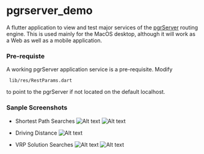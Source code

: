 # pgrserver_demo

A flutter application to view and test major services of the [pgrServer](https://github.com/mbasa/pgrServer)
routing engine. This is used mainly for the MacOS desktop, although it will work as a Web 
as well as a mobile application. 

### Pre-requiste

A working pgrServer application service is a pre-requisite. Modify 

``` lib/res/RestParams.dart```

to point to the pgrServer if not  located on the default localhost.

### Sanple Screenshots

* Shortest Path Searches
![Alt text](pics/img1.png?raw=true)
![Alt text](pics/img2.png?raw=true)

* Driving Distance
![Alt text](pics/img3.png?raw=true)

* VRP Solution Searches
![Alt text](pics/img4.png?raw=true)
![Alt text](pics/img5.png?raw=true)


